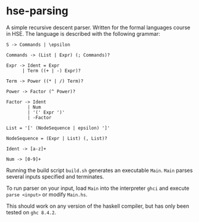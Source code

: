 # hse-parsing
A simple recursive descent parser. Written for the formal languages course in HSE. The language is described with the following grammar:

```
S -> Commands | \epsilon

Commands -> (List | Expr) (; Commands)?

Expr -> Ident = Expr
      | Term ((+ | -) Expr)?

Term -> Power ((* | /) Term)?

Power -> Factor (^ Power)?

Factor -> Ident 
        | Num 
        | '(' Expr ')'
        | -Factor

List = '[' (NodeSequence | epsilon) ']'

NodeSequence = (Expr | List) (, List)?

Ident -> [a-z]+

Num -> [0-9]+
```

Running the build script `build.sh` generates an executable `Main`. `Main` parses several inputs specified and terminates.

To run parser on your input, load `Main` into the interpreter `ghci` and execute `parse <input>` or modify `Main.hs`.

This should work on any version of the haskell compiler, but has only been tested on `ghc 8.4.2`.
